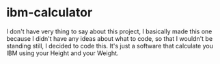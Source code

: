 # ibm-calculator
 
I don't have very thing to say about this project, I basically made this one because I didn't have any ideas about what to code, so that I wouldn't be standing still, I decided to code this. It's just a software that calculate you IBM using your Height and your Weight.